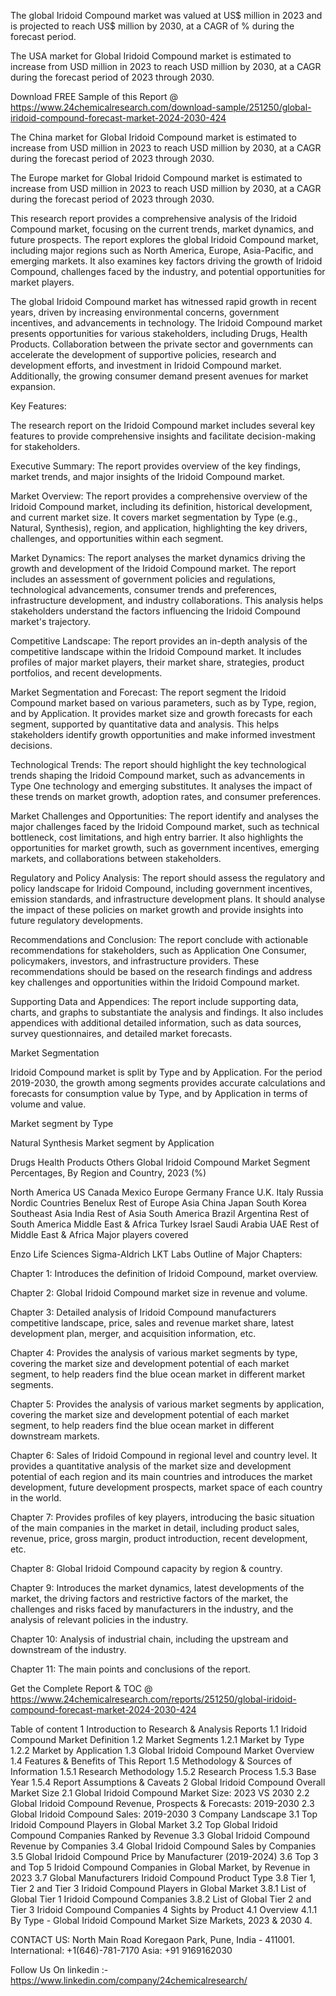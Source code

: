 The global Iridoid Compound market was valued at US$ million in 2023 and is projected to reach US$ million by 2030, at a CAGR of % during the forecast period.

The USA market for Global Iridoid Compound market is estimated to increase from USD million in 2023 to reach USD million by 2030, at a CAGR during the forecast period of 2023 through 2030.

Download FREE Sample of this Report @ https://www.24chemicalresearch.com/download-sample/251250/global-iridoid-compound-forecast-market-2024-2030-424

The China market for Global Iridoid Compound market is estimated to increase from USD million in 2023 to reach USD million by 2030, at a CAGR during the forecast period of 2023 through 2030.

The Europe market for Global Iridoid Compound market is estimated to increase from USD million in 2023 to reach USD million by 2030, at a CAGR during the forecast period of 2023 through 2030.

This research report provides a comprehensive analysis of the Iridoid Compound market, focusing on the current trends, market dynamics, and future prospects. The report explores the global Iridoid Compound market, including major regions such as North America, Europe, Asia-Pacific, and emerging markets. It also examines key factors driving the growth of Iridoid Compound, challenges faced by the industry, and potential opportunities for market players.

The global Iridoid Compound market has witnessed rapid growth in recent years, driven by increasing environmental concerns, government incentives, and advancements in technology. The Iridoid Compound market presents opportunities for various stakeholders, including Drugs, Health Products. Collaboration between the private sector and governments can accelerate the development of supportive policies, research and development efforts, and investment in Iridoid Compound market. Additionally, the growing consumer demand present avenues for market expansion.

Key Features:

The research report on the Iridoid Compound market includes several key features to provide comprehensive insights and facilitate decision-making for stakeholders.

Executive Summary: The report provides overview of the key findings, market trends, and major insights of the Iridoid Compound market.

Market Overview: The report provides a comprehensive overview of the Iridoid Compound market, including its definition, historical development, and current market size. It covers market segmentation by Type (e.g., Natural, Synthesis), region, and application, highlighting the key drivers, challenges, and opportunities within each segment.

Market Dynamics: The report analyses the market dynamics driving the growth and development of the Iridoid Compound market. The report includes an assessment of government policies and regulations, technological advancements, consumer trends and preferences, infrastructure development, and industry collaborations. This analysis helps stakeholders understand the factors influencing the Iridoid Compound market's trajectory.

Competitive Landscape: The report provides an in-depth analysis of the competitive landscape within the Iridoid Compound market. It includes profiles of major market players, their market share, strategies, product portfolios, and recent developments.

Market Segmentation and Forecast: The report segment the Iridoid Compound market based on various parameters, such as by Type, region, and by Application. It provides market size and growth forecasts for each segment, supported by quantitative data and analysis. This helps stakeholders identify growth opportunities and make informed investment decisions.

Technological Trends: The report should highlight the key technological trends shaping the Iridoid Compound market, such as advancements in Type One technology and emerging substitutes. It analyses the impact of these trends on market growth, adoption rates, and consumer preferences.

Market Challenges and Opportunities: The report identify and analyses the major challenges faced by the Iridoid Compound market, such as technical bottleneck, cost limitations, and high entry barrier. It also highlights the opportunities for market growth, such as government incentives, emerging markets, and collaborations between stakeholders.

Regulatory and Policy Analysis: The report should assess the regulatory and policy landscape for Iridoid Compound, including government incentives, emission standards, and infrastructure development plans. It should analyse the impact of these policies on market growth and provide insights into future regulatory developments.

Recommendations and Conclusion: The report conclude with actionable recommendations for stakeholders, such as Application One Consumer, policymakers, investors, and infrastructure providers. These recommendations should be based on the research findings and address key challenges and opportunities within the Iridoid Compound market.

Supporting Data and Appendices: The report include supporting data, charts, and graphs to substantiate the analysis and findings. It also includes appendices with additional detailed information, such as data sources, survey questionnaires, and detailed market forecasts.

Market Segmentation

Iridoid Compound market is split by Type and by Application. For the period 2019-2030, the growth among segments provides accurate calculations and forecasts for consumption value by Type, and by Application in terms of volume and value.

Market segment by Type

Natural
Synthesis
Market segment by Application

Drugs
Health Products
Others
Global Iridoid Compound Market Segment Percentages, By Region and Country, 2023 (%)

North America
US
Canada
Mexico
Europe
Germany
France
U.K.
Italy
Russia
Nordic Countries
Benelux
Rest of Europe
Asia
China
Japan
South Korea
Southeast Asia
India
Rest of Asia
South America
Brazil
Argentina
Rest of South America
Middle East & Africa
Turkey
Israel
Saudi Arabia
UAE
Rest of Middle East & Africa
Major players covered

Enzo Life Sciences
Sigma-Aldrich
LKT Labs
Outline of Major Chapters:

Chapter 1: Introduces the definition of Iridoid Compound, market overview.

Chapter 2: Global Iridoid Compound market size in revenue and volume.

Chapter 3: Detailed analysis of Iridoid Compound manufacturers competitive landscape, price, sales and revenue market share, latest development plan, merger, and acquisition information, etc.

Chapter 4: Provides the analysis of various market segments by type, covering the market size and development potential of each market segment, to help readers find the blue ocean market in different market segments.

Chapter 5: Provides the analysis of various market segments by application, covering the market size and development potential of each market segment, to help readers find the blue ocean market in different downstream markets.

Chapter 6: Sales of Iridoid Compound in regional level and country level. It provides a quantitative analysis of the market size and development potential of each region and its main countries and introduces the market development, future development prospects, market space of each country in the world.

Chapter 7: Provides profiles of key players, introducing the basic situation of the main companies in the market in detail, including product sales, revenue, price, gross margin, product introduction, recent development, etc.

Chapter 8: Global Iridoid Compound capacity by region & country.

Chapter 9: Introduces the market dynamics, latest developments of the market, the driving factors and restrictive factors of the market, the challenges and risks faced by manufacturers in the industry, and the analysis of relevant policies in the industry.

Chapter 10: Analysis of industrial chain, including the upstream and downstream of the industry.

Chapter 11: The main points and conclusions of the report.

Get the Complete Report & TOC @ https://www.24chemicalresearch.com/reports/251250/global-iridoid-compound-forecast-market-2024-2030-424

Table of content
1 Introduction to Research & Analysis Reports
1.1 Iridoid Compound Market Definition
1.2 Market Segments
1.2.1 Market by Type
1.2.2 Market by Application
1.3 Global Iridoid Compound Market Overview
1.4 Features & Benefits of This Report
1.5 Methodology & Sources of Information
1.5.1 Research Methodology
1.5.2 Research Process
1.5.3 Base Year
1.5.4 Report Assumptions & Caveats
2 Global Iridoid Compound Overall Market Size
2.1 Global Iridoid Compound Market Size: 2023 VS 2030
2.2 Global Iridoid Compound Revenue, Prospects & Forecasts: 2019-2030
2.3 Global Iridoid Compound Sales: 2019-2030
3 Company Landscape
3.1 Top Iridoid Compound Players in Global Market
3.2 Top Global Iridoid Compound Companies Ranked by Revenue
3.3 Global Iridoid Compound Revenue by Companies
3.4 Global Iridoid Compound Sales by Companies
3.5 Global Iridoid Compound Price by Manufacturer (2019-2024)
3.6 Top 3 and Top 5 Iridoid Compound Companies in Global Market, by Revenue in 2023
3.7 Global Manufacturers Iridoid Compound Product Type
3.8 Tier 1, Tier 2 and Tier 3 Iridoid Compound Players in Global Market
3.8.1 List of Global Tier 1 Iridoid Compound Companies
3.8.2 List of Global Tier 2 and Tier 3 Iridoid Compound Companies
4 Sights by Product
4.1 Overview
4.1.1 By Type - Global Iridoid Compound Market Size Markets, 2023 & 2030
4.

CONTACT US:
North Main Road Koregaon Park, Pune, India - 411001.
International: +1(646)-781-7170
Asia: +91 9169162030

Follow Us On linkedin :- https://www.linkedin.com/company/24chemicalresearch/
